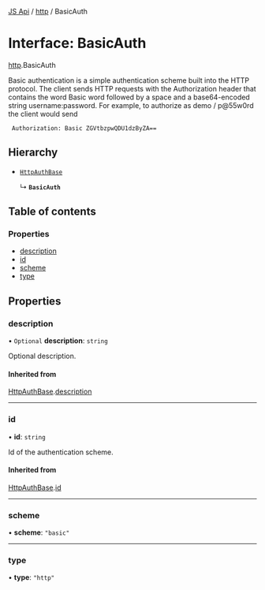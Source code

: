 [JS Api](../index.md) / [http](../modules/http.md) / BasicAuth

# Interface: BasicAuth

[http](../modules/http.md).BasicAuth

Basic authentication is a simple authentication scheme built into the HTTP protocol.
The client sends HTTP requests with the Authorization header that contains the word Basic word followed by a space and a base64-encoded string username:password.
For example, to authorize as demo / p@55w0rd the client would send
```
 Authorization: Basic ZGVtbzpwQDU1dzByZA==
```

## Hierarchy

- [`HttpAuthBase`](http.HttpAuthBase.md)

  ↳ **`BasicAuth`**

## Table of contents

### Properties

- [description](http.BasicAuth.md#description)
- [id](http.BasicAuth.md#id)
- [scheme](http.BasicAuth.md#scheme)
- [type](http.BasicAuth.md#type)

## Properties

### description

• `Optional` **description**: `string`

Optional description.

#### Inherited from

[HttpAuthBase](http.HttpAuthBase.md).[description](http.HttpAuthBase.md#description)

___

### id

• **id**: `string`

Id of the authentication scheme.

#### Inherited from

[HttpAuthBase](http.HttpAuthBase.md).[id](http.HttpAuthBase.md#id)

___

### scheme

• **scheme**: ``"basic"``

___

### type

• **type**: ``"http"``
